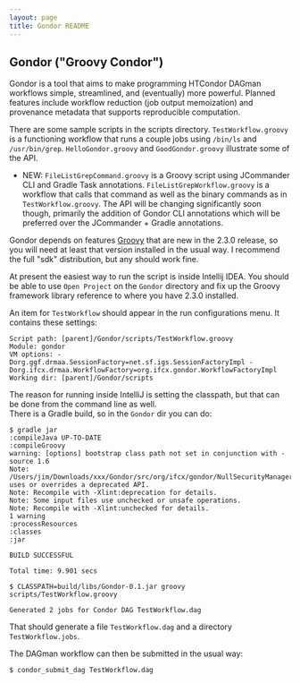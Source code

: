 ```yaml
---
layout: page
title: Gondor README
---
```


## Gondor ("Groovy Condor")

Gondor is a tool that aims to make programming HTCondor DAGman workflows simple, streamlined, and (eventually) more
powerful.  Planned features include workflow reduction (job output memoization) and provenance metadata that supports
reproducible computation.

There are some sample scripts in the scripts directory.  `TestWorkflow.groovy` is a functioning workflow that runs a
couple jobs using `/bin/ls` and `/usr/bin/grep`.  `HelloGondor.groovy` and `GoodGondor.groovy` illustrate some of the API.

* NEW: `FileListGrepCommand.groovy` is a Groovy script using JCommander CLI and Gradle Task annotations.  `FileListGrepWorkflow.groovy` is a workflow that calls that command as well as the binary commands as in `TestWorkflow.groovy`.  The API will be changing significantly soon though, primarily the addition of Gondor CLI annotations which will be preferred over the JCommander + Gradle annotations.

Gondor depends on features [Groovy](http://groovy.codehaus.org/Download) that are new in the 2.3.0 release,
so you will need at least that version installed in the usual way.
I recommend the full "sdk" distribution, but any should work fine.

At present the easiest way to run the script is inside Intellij IDEA.
You should be able to use `Open Project` on the `Gondor` directory and fix up the Groovy framework library reference to where you have 2.3.0 installed.

An item for `TestWorkflow` should appear in the run configurations menu.  It contains these settings:

    Script path: [parent]/Gondor/scripts/TestWorkflow.groovy
    Module: gondor
    VM options: -Dorg.ggf.drmaa.SessionFactory=net.sf.igs.SessionFactoryImpl -Dorg.ifcx.drmaa.WorkflowFactory=org.ifcx.gondor.WorkflowFactoryImpl
    Working dir: [parent]/Gondor/scripts

The reason for running inside IntelliJ is setting the classpath, but that can be done from the command line as well.  
There is a Gradle build, so in the `Gondor` dir you can do:

    $ gradle jar
    :compileJava UP-TO-DATE
    :compileGroovy
    warning: [options] bootstrap class path not set in conjunction with -source 1.6
    Note: /Users/jim/Downloads/xxx/Gondor/src/org/ifcx/gondor/NullSecurityManager.java uses or overrides a deprecated API.
    Note: Recompile with -Xlint:deprecation for details.
    Note: Some input files use unchecked or unsafe operations.
    Note: Recompile with -Xlint:unchecked for details.
    1 warning
    :processResources
    :classes
    :jar
    
    BUILD SUCCESSFUL
    
    Total time: 9.901 secs
    
    $ CLASSPATH=build/libs/Gondor-0.1.jar groovy scripts/TestWorkflow.groovy
    
    Generated 2 jobs for Condor DAG TestWorkflow.dag

That should generate a file `TestWorkflow.dag` and a directory `TestWorkflow.jobs`.

The DAGman workflow can then be submitted in the usual way:

```
$ condor_submit_dag TestWorkflow.dag
```
